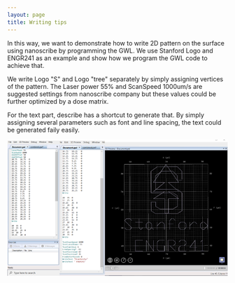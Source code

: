 ```yaml
---
layout: page
title: Writing tips
---
```


In this way, we want to demonstrate how to write 2D pattern on the surface using nanoscribe by programming the GWL. We use Stanford Logo and ENGR241 as an example and show how we program the GWL code to achieve that.

We write Logo "S" and Logo "tree" separately by simply assigning vertices of the pattern. The Laser power 55% and ScanSpeed 1000um/s are suggested settings from nanoscribe company but these values could be further optimized by a dose matrix.

For the text part, describe has a shortcut to generate that. By simply assigning several parameters such as font and line spacing, the text could be generated faily easily.

![](/assets/img/gwl.png)
